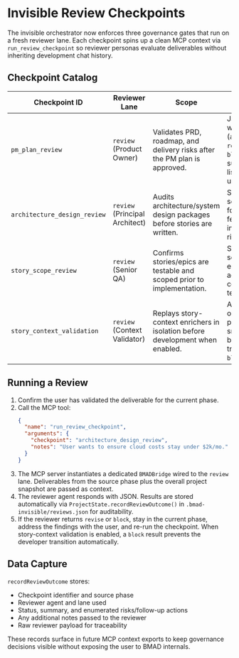 # Invisible Review Checkpoints

The invisible orchestrator now enforces three governance gates that run on a fresh reviewer lane. Each checkpoint spins up a clean MCP context via `run_review_checkpoint` so reviewer personas evaluate deliverables without inheriting development chat history.

## Checkpoint Catalog

| Checkpoint ID                | Reviewer Lane                  | Scope                                                                         | Expected Output                                                                                        |
| ---------------------------- | ------------------------------ | ----------------------------------------------------------------------------- | ------------------------------------------------------------------------------------------------------ |
| `pm_plan_review`             | `review` (Product Owner)       | Validates PRD, roadmap, and delivery risks after the PM plan is approved.     | JSON payload with status (`approve`, `revise`, or `block`), summary, risk list, and follow-up actions. |
| `architecture_design_review` | `review` (Principal Architect) | Audits architecture/system design packages before stories are written.        | Same JSON schema focusing on feasibility and integration risks.                                        |
| `story_scope_review`         | `review` (Senior QA)           | Confirms stories/epics are testable and scoped prior to implementation.       | Same JSON schema with emphasis on acceptance coverage and testability.                                 |
| `story_context_validation`   | `review` (Context Validator)   | Replays story-context enrichers in isolation before development when enabled. | Auto-recorded outcome with persona/section snapshot; blocks dev transition on `block` status.          |

## Running a Review

1. Confirm the user has validated the deliverable for the current phase.
2. Call the MCP tool:
   ```json
   {
     "name": "run_review_checkpoint",
     "arguments": {
       "checkpoint": "architecture_design_review",
       "notes": "User wants to ensure cloud costs stay under $2k/mo."
     }
   }
   ```
3. The MCP server instantiates a dedicated `BMADBridge` wired to the `review` lane. Deliverables from the source phase plus the overall project snapshot are passed as context.
4. The reviewer agent responds with JSON. Results are stored automatically via `ProjectState.recordReviewOutcome()` in `.bmad-invisible/reviews.json` for auditability.
5. If the reviewer returns `revise` or `block`, stay in the current phase, address the findings with the user, and re-run the checkpoint. When story-context validation is enabled, a `block` result prevents the developer transition automatically.

## Data Capture

`recordReviewOutcome` stores:

- Checkpoint identifier and source phase
- Reviewer agent and lane used
- Status, summary, and enumerated risks/follow-up actions
- Any additional notes passed to the reviewer
- Raw reviewer payload for traceability

These records surface in future MCP context exports to keep governance decisions visible without exposing the user to BMAD internals.
